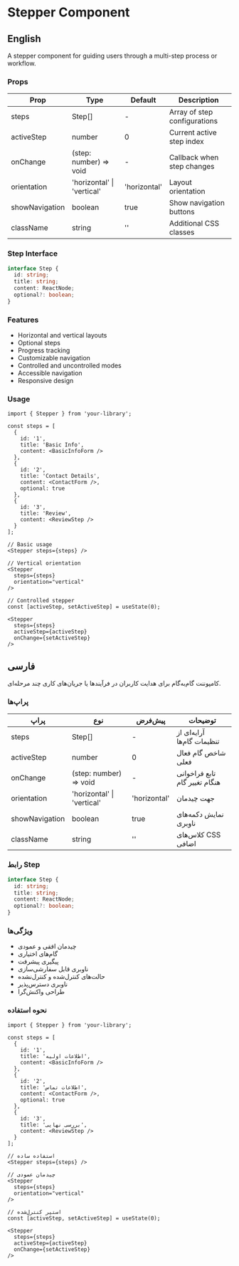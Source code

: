 # Stepper Component

## English

A stepper component for guiding users through a multi-step process or workflow.

### Props

| Prop | Type | Default | Description |
|------|------|---------|-------------|
| steps | Step[] | - | Array of step configurations |
| activeStep | number | 0 | Current active step index |
| onChange | (step: number) => void | - | Callback when step changes |
| orientation | 'horizontal' \| 'vertical' | 'horizontal' | Layout orientation |
| showNavigation | boolean | true | Show navigation buttons |
| className | string | '' | Additional CSS classes |

### Step Interface

```typescript
interface Step {
  id: string;
  title: string;
  content: ReactNode;
  optional?: boolean;
}
```

### Features

- Horizontal and vertical layouts
- Optional steps
- Progress tracking
- Customizable navigation
- Controlled and uncontrolled modes
- Accessible navigation
- Responsive design

### Usage

```tsx
import { Stepper } from 'your-library';

const steps = [
  {
    id: '1',
    title: 'Basic Info',
    content: <BasicInfoForm />
  },
  {
    id: '2',
    title: 'Contact Details',
    content: <ContactForm />,
    optional: true
  },
  {
    id: '3',
    title: 'Review',
    content: <ReviewStep />
  }
];

// Basic usage
<Stepper steps={steps} />

// Vertical orientation
<Stepper
  steps={steps}
  orientation="vertical"
/>

// Controlled stepper
const [activeStep, setActiveStep] = useState(0);

<Stepper
  steps={steps}
  activeStep={activeStep}
  onChange={setActiveStep}
/>
```

## فارسی

کامپوننت گام‌به‌گام برای هدایت کاربران در فرآیندها یا جریان‌های کاری چند مرحله‌ای.

### پراپ‌ها

| پراپ | نوع | پیش‌فرض | توضیحات |
|------|------|---------|----------|
| steps | Step[] | - | آرایه‌ای از تنظیمات گام‌ها |
| activeStep | number | 0 | شاخص گام فعال فعلی |
| onChange | (step: number) => void | - | تابع فراخوانی هنگام تغییر گام |
| orientation | 'horizontal' \| 'vertical' | 'horizontal' | جهت چیدمان |
| showNavigation | boolean | true | نمایش دکمه‌های ناوبری |
| className | string | '' | کلاس‌های CSS اضافی |

### رابط Step

```typescript
interface Step {
  id: string;
  title: string;
  content: ReactNode;
  optional?: boolean;
}
```

### ویژگی‌ها

- چیدمان افقی و عمودی
- گام‌های اختیاری
- پیگیری پیشرفت
- ناوبری قابل سفارشی‌سازی
- حالت‌های کنترل‌شده و کنترل‌نشده
- ناوبری دسترس‌پذیر
- طراحی واکنش‌گرا

### نحوه استفاده

```tsx
import { Stepper } from 'your-library';

const steps = [
  {
    id: '1',
    title: 'اطلاعات اولیه',
    content: <BasicInfoForm />
  },
  {
    id: '2',
    title: 'اطلاعات تماس',
    content: <ContactForm />,
    optional: true
  },
  {
    id: '3',
    title: 'بررسی نهایی',
    content: <ReviewStep />
  }
];

// استفاده ساده
<Stepper steps={steps} />

// چیدمان عمودی
<Stepper
  steps={steps}
  orientation="vertical"
/>

// استپر کنترل‌شده
const [activeStep, setActiveStep] = useState(0);

<Stepper
  steps={steps}
  activeStep={activeStep}
  onChange={setActiveStep}
/>
```